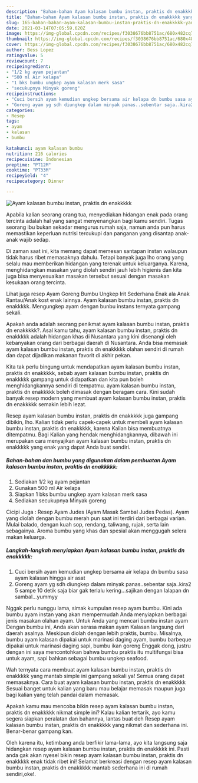 ```yaml
---
description: "Bahan-bahan Ayam kalasan bumbu instan, praktis dn enakkkkk yang nikmat dan Mudah Dibuat"
title: "Bahan-bahan Ayam kalasan bumbu instan, praktis dn enakkkkk yang nikmat dan Mudah Dibuat"
slug: 165-bahan-bahan-ayam-kalasan-bumbu-instan-praktis-dn-enakkkkk-yang-nikmat-dan-mudah-dibuat
date: 2021-03-14T07:05:59.620Z
image: https://img-global.cpcdn.com/recipes/f3038676bb8751ac/680x482cq70/ayam-kalasan-bumbu-instan-praktis-dn-enakkkkk-foto-resep-utama.jpg
thumbnail: https://img-global.cpcdn.com/recipes/f3038676bb8751ac/680x482cq70/ayam-kalasan-bumbu-instan-praktis-dn-enakkkkk-foto-resep-utama.jpg
cover: https://img-global.cpcdn.com/recipes/f3038676bb8751ac/680x482cq70/ayam-kalasan-bumbu-instan-praktis-dn-enakkkkk-foto-resep-utama.jpg
author: Bess Lopez
ratingvalue: 5
reviewcount: 7
recipeingredient:
- "1/2 kg ayam pejantan"
- "500 ml Air kelapa"
- "1 bks bumbu ungkep ayam kalasan merk sasa"
- "secukupnya Minyak goreng"
recipeinstructions:
- "Cuci bersih ayam kemudian ungkep bersama air kelapa dn bumbu sasa ayam kalasan hingga air asat"
- "Goreng ayam yg sdh diungkep dalam minyak panas..sebentar saja..kira2 5 sampe 10 detik saja biar gak terlalu kering...sajikan dengan lalapan dn sambal...yummyy"
categories:
- Resep
tags:
- ayam
- kalasan
- bumbu

katakunci: ayam kalasan bumbu 
nutrition: 216 calories
recipecuisine: Indonesian
preptime: "PT12M"
cooktime: "PT33M"
recipeyield: "4"
recipecategory: Dinner

---
```



![Ayam kalasan bumbu instan, praktis dn enakkkkk](https://img-global.cpcdn.com/recipes/f3038676bb8751ac/680x482cq70/ayam-kalasan-bumbu-instan-praktis-dn-enakkkkk-foto-resep-utama.jpg)

Apabila kalian seorang orang tua, menyediakan hidangan enak pada orang tercinta adalah hal yang sangat menyenangkan bagi kamu sendiri. Tugas seorang ibu bukan sekadar mengurus rumah saja, namun anda pun harus memastikan keperluan nutrisi tercukupi dan panganan yang disantap anak-anak wajib sedap.

Di zaman  saat ini, kita memang dapat memesan santapan instan walaupun tidak harus ribet memasaknya dahulu. Tetapi banyak juga lho orang yang selalu mau memberikan hidangan yang terenak untuk keluarganya. Karena, menghidangkan masakan yang diolah sendiri jauh lebih higienis dan kita juga bisa menyesuaikan masakan tersebut sesuai dengan masakan kesukaan orang tercinta. 

Lihat juga resep Ayam Goreng Bumbu Ungkep Irit Sederhana Enak ala Anak Rantau/Anak kost enak lainnya. Ayam kalasan bumbu instan, praktis dn enakkkkk. Mengungkep ayam dengan bunbu instans ternyata gampang sekali.

Apakah anda adalah seorang penikmat ayam kalasan bumbu instan, praktis dn enakkkkk?. Asal kamu tahu, ayam kalasan bumbu instan, praktis dn enakkkkk adalah hidangan khas di Nusantara yang kini disenangi oleh kebanyakan orang dari berbagai daerah di Nusantara. Anda bisa memasak ayam kalasan bumbu instan, praktis dn enakkkkk olahan sendiri di rumah dan dapat dijadikan makanan favorit di akhir pekan.

Kita tak perlu bingung untuk mendapatkan ayam kalasan bumbu instan, praktis dn enakkkkk, sebab ayam kalasan bumbu instan, praktis dn enakkkkk gampang untuk didapatkan dan kita pun boleh menghidangkannya sendiri di tempatmu. ayam kalasan bumbu instan, praktis dn enakkkkk boleh dimasak dengan beragam cara. Kini sudah banyak resep modern yang membuat ayam kalasan bumbu instan, praktis dn enakkkkk semakin lebih lezat.

Resep ayam kalasan bumbu instan, praktis dn enakkkkk juga gampang dibikin, lho. Kalian tidak perlu capek-capek untuk membeli ayam kalasan bumbu instan, praktis dn enakkkkk, karena Kalian bisa membuatnya ditempatmu. Bagi Kalian yang hendak menghidangkannya, dibawah ini merupakan cara menyajikan ayam kalasan bumbu instan, praktis dn enakkkkk yang enak yang dapat Anda buat sendiri.

<!--inarticleads1-->

##### Bahan-bahan dan bumbu yang digunakan dalam pembuatan Ayam kalasan bumbu instan, praktis dn enakkkkk:

1. Sediakan 1/2 kg ayam pejantan
1. Gunakan 500 ml Air kelapa
1. Siapkan 1 bks bumbu ungkep ayam kalasan merk sasa
1. Sediakan secukupnya Minyak goreng


Cicipi Juga : Resep Ayam Judes (Ayam Masak Sambal Judes Pedas). Ayam yang diolah dengan bumbu merah pun saat ini terdiri dari berbagai varian. Mulai balado, dengan kuah sop, rendang, taliwang, rujak, serta lain sebagainya. Aroma bumbu yang khas dan spesial akan menggugah selera makan keluarga. 

<!--inarticleads2-->

##### Langkah-langkah menyiapkan Ayam kalasan bumbu instan, praktis dn enakkkkk:

1. Cuci bersih ayam kemudian ungkep bersama air kelapa dn bumbu sasa ayam kalasan hingga air asat
1. Goreng ayam yg sdh diungkep dalam minyak panas..sebentar saja..kira2 5 sampe 10 detik saja biar gak terlalu kering...sajikan dengan lalapan dn sambal...yummyy


Nggak perlu nunggu lama, simak kumpulan resep ayam bumbu. Kini ada bumbu ayam instan yang akan mempermudah Anda menyiapkan berbagai jenis masakan olahan ayam. Untuk Anda yang mencari bumbu instan ayam Dengan bumbu ini, Anda akan serasa makan ayam Kalasan langsung dari daerah asalnya. Meskipun diolah dengan lebih praktis, bumbu. Misalnya, bumbu ayam kalasan dipakai untuk marinasi daging ayam, bumbu barbeque dipakai untuk marinasi daging sapi, bumbu ikan goreng Enggak dong, justru dengan ini saya mencontohkan bahwa bumbu praktis itu multifungsi bisa untuk ayam, sapi bahkan sebagai bumbu ungkep seafood. 

Wah ternyata cara membuat ayam kalasan bumbu instan, praktis dn enakkkkk yang mantab simple ini gampang sekali ya! Semua orang dapat memasaknya. Cara buat ayam kalasan bumbu instan, praktis dn enakkkkk Sesuai banget untuk kalian yang baru mau belajar memasak maupun juga bagi kalian yang telah pandai dalam memasak.

Apakah kamu mau mencoba bikin resep ayam kalasan bumbu instan, praktis dn enakkkkk nikmat simple ini? Kalau kalian tertarik, ayo kamu segera siapkan peralatan dan bahannya, lantas buat deh Resep ayam kalasan bumbu instan, praktis dn enakkkkk yang nikmat dan sederhana ini. Benar-benar gampang kan. 

Oleh karena itu, ketimbang anda berfikir lama-lama, ayo kita langsung saja hidangkan resep ayam kalasan bumbu instan, praktis dn enakkkkk ini. Pasti anda gak akan nyesel bikin resep ayam kalasan bumbu instan, praktis dn enakkkkk enak tidak ribet ini! Selamat berkreasi dengan resep ayam kalasan bumbu instan, praktis dn enakkkkk mantab sederhana ini di rumah sendiri,oke!.

